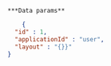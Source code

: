     ***Data params**

```json
    {
  "id" : 1,
  "applicationId" : "user",
  "layout" : "{}}"
}
```
